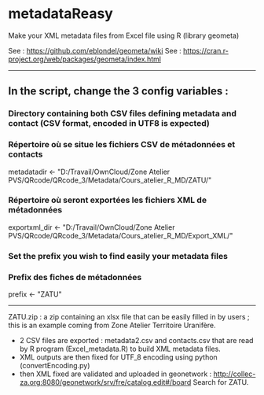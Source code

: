 # metadataReasy
Make your XML metadata files from Excel file using R (library geometa)

See : https://github.com/eblondel/geometa/wiki
See : https://cran.r-project.org/web/packages/geometa/index.html

---

## In the script, change the 3 config variables : 

### Directory containing both CSV files defining metadata and contact (CSV format, encoded in UTF8 is expected)
### Répertoire où se situe les fichiers CSV de métadonnées et contacts
metadatadir <- "D:/Travail/OwnCloud/Zone Atelier PVS/QRcode/QRcode_3/Metadata/Cours_atelier_R_MD/ZATU/"

### Répertoire où seront exportées les fichiers XML de métadonnées
exportxml_dir <- "D:/Travail/OwnCloud/Zone Atelier PVS/QRcode/QRcode_3/Metadata/Cours_atelier_R_MD/Export_XML/"

### Set the prefix you wish to find easily your metadata files
### Prefix des fiches de métadonnées
prefix <- "ZATU"

---

ZATU.zip : a zip containing an xlsx file that can be easily filled in by users ; this is an example coming from Zone Atelier Territoire Uranifère. 
- 2 CSV files are exported : metadata2.csv and contacts.csv that are read by R program (Excel_metadata.R) to build XML metadata files. 
- XML outputs are then fixed for UTF_8 encoding using python (convertEncoding.py) 
- then XML fixed are validated and uploaded in geonetwork : http://collec-za.org:8080/geonetwork/srv/fre/catalog.edit#/board
Search for ZATU.
